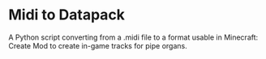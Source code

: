 # Midi to Datapack
 A Python script converting from a .midi file to a format usable in Minecraft: Create Mod to create in-game tracks for pipe organs.
